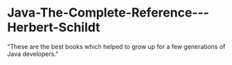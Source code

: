 # Java-The-Complete-Reference---Herbert-Schildt
"These are the best books which helped to grow up for a few generations of Java developers." 
